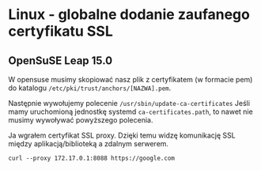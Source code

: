 # Linux - globalne dodanie zaufanego certyfikatu SSL

## OpenSuSE Leap 15.0

W opensuse musimy skopiować nasz plik z certyfikatem (w formacie pem) do katalogu
`/etc/pki/trust/anchors/[NAZWA].pem`.

Następnie wywołujemy polecenie `/usr/sbin/update-ca-certificates`
Jeśli mamy uruchomioną jednostkę systemd `ca-certificates.path`, to nawet nie musimy wywoływać powyższego polecenia.

Ja wgrałem certyfikat SSL proxy. Dzięki temu widzę komunikację SSL między aplikacją/biblioteką a zdalnym serwerem.

```
curl --proxy 172.17.0.1:8088 https://google.com
```
